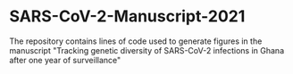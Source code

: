 # SARS-CoV-2-Manuscript-2021
The repository contains lines of code used to generate figures in the manuscript "Tracking genetic diversity of SARS-CoV-2 infections in Ghana after one year of surveillance"
